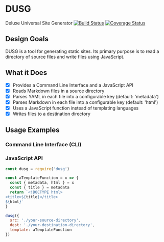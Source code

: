 # DUSG
Deluxe Universal Site Generator
[![Build Status](https://travis-ci.com/luketeaford/dusg.svg?branch=master)](https://travis-ci.com/luketeaford/dusg)
[![Coverage Status](https://coveralls.io/repos/github/luketeaford/dusg/badge.svg)](https://coveralls.io/github/luketeaford/dusg)

## Design Goals
DUSG is a tool for generating static sites. Its primary purpose is to read a directory of source files and write files using JavaScript.

## What it Does
- [x] Provides a Command Line Interface and a JavaScript API
- [x] Reads Markdown files in a source directory
- [x] Parses YAML in each file into a configurable key (default: 'metadata')
- [x] Parses Markdown in each file into a configurable key (default: 'html')
- [x] Uses a JavaScript function instead of templating languages
- [x] Writes files to a destination directory

## Usage Examples

### Command Line Interface (CLI)

### JavaScript API
```js
const dusg = require('dusg')

const aTemplateFunction = x => {
  const { metadata, html } = x
  const { title } = metadata
  return `<!DOCTYPE html>
<title>${title}</title>
${html}`
}

dusg({
  src: './your-source-directory',
  dest: './your-destination-directory',
  template: aTemplateFunction
})
```
